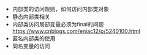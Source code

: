* 内部类的访问规则，如何访问内部类对象
* 静态内部类相关
* 内部类访问局部变量必须为final的问题
    https://www.cnblogs.com/eniac12/p/5240100.html
* 匿名内部类的使用
* 同名变量的访问
